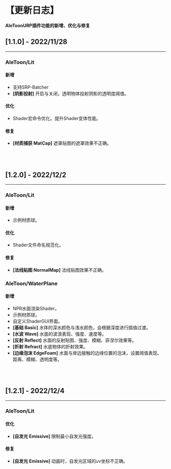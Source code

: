 # 【更新日志】
**AleToonURP插件功能的新增、优化与修复**

## [1.1.0] - 2022/11/28
---
### **AleToon/Lit**
#### 新增
- 支持SRP-Batcher
- **[阴影投射]** 开启与关闭，透明物体投射阴影的透明度阈值。
#### 优化
- Shader宏命令优化。提升Shader变体性能。
#### 修复
- **[材质捕获 MatCap]** 遮罩贴图的遮罩效果不正确。

<br/>
<br/>

## [1.2.0] - 2022/12/2
---
### **AleToon/Lit**
#### 新增
- 示例材质球。
#### 优化
- Shader文件命名规范化。
#### 修复
- **[法线贴图 NormalMap]** 法线贴图效果不正确。

### **AleToon/WaterPlane**
#### 新增
- NPR水面渲染Shader。
- 示例材质球。
- 自定义ShaderGUI界面。
- **[基础 Basic]** 水体的深水颜色与浅水颜色，会根据深度进行插值过渡。
- **[水波 Wave]** 水面的波浪表现、强度、速度等。
- **[反射 Reflect]** 水面的反射贴图、强度、模糊、菲涅尔效果等。
- **[折射 Refract]** 水底物体的折射效果。
- **[边缘泡沫 EdgeFoam]** 水面与岸边接触的边缘位置的泡沫，设置阈值表现、距离、模糊、透明度等。

<br/>
<br/>

## [1.2.1] - 2022/12/4
---
### **AleToon/Lit**
#### 优化
- **[自发光 Emissive]** 限制最小自发光强度。
#### 修复
- **[自发光 Emissive]** 动画时，自发光区域的uv坐标不正确。